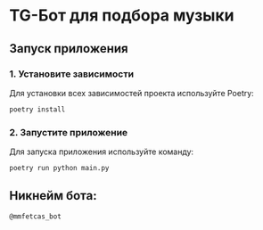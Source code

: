 # TG-Бот для подбора музыки

## Запуск приложения

### 1. Установите зависимости

Для установки всех зависимостей проекта используйте Poetry:

```bash
poetry install
```

### 2. Запустите приложение

Для запуска приложения используйте команду:

```bash
poetry run python main.py
```

## Никнейм бота:

`@mmfetcas_bot`